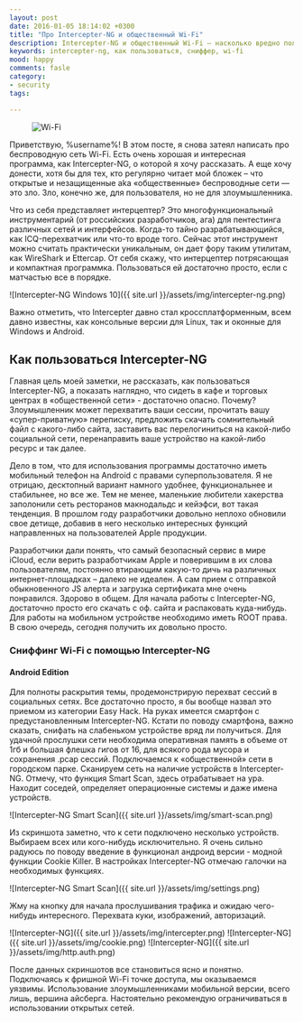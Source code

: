 ```yaml
---
layout: post
date: 2016-01-05 18:14:02 +0300
title: "Про Intercepter-NG и общественный Wi-Fi"
description: Intercepter-NG и общественный Wi-Fi — насколько вредно пользоваться Wi-Fi в парках и кафе?
keywords: intercepter-ng, как пользоваться, сниффер, wi-fi
mood: happy
comments: fasle
category:
- security
tags:

---
```


<figure>
    <img src="http://dubkov.xyz/assets/img/free-wi-fi.jpg" alt="Wi-Fi" />
</figure>

Приветствую, %username%!
В этом посте, я снова затеял написать про беспроводную сеть Wi-Fi. Есть очень хорошая и интересная программа, как Intercepter-NG, о которой я хочу рассказать. А еще хочу донести, хотя бы для тех, кто регулярно читает мой бложек – что открытые и незащищенные aka «общественные» беспроводные сети — это зло. Зло, конечно же, для пользователя, но не для злоумышленника.

Что из себя представляет интерцептер? Это многофункциональный инструментарий (от российских разработчиков, ага) для пентестинга различных сетей и интерфейсов. Когда-то тайно разрабатывающийся, как ICQ-перехватчик или что-то вроде того. Сейчас этот инструмент можно считать практически уникальным, он дает фору таким утилитам, как WireShark и Ettercap.
От себя скажу, что интерцептер потрясающая и компактная программка. Пользоваться ей достаточно просто, если с матчастью все в порядке.

![Intercepter-NG Windows 10]({{ site.url }}/assets/img/intercepter-ng.png)

Важно отметить, что Intercepter давно стал кроссплатформенным, всем давно известны, как консольные версии для Linux, так и оконные для Windows и Android.

<h2>Как пользоваться Intercepter-NG</h2>

Главная цель моей заметки, не рассказать, как пользоваться Intercepter-NG, а показать наглядно, что сидеть в кафе и торговых центрах в «общественной сети» - достаточно опасно. Почему? Злоумышленник может перехватить ваши сессии, прочитать вашу «супер-приватную» переписку, предложить скачать сомнительный файл с какого-либо сайта, заставить вас перелогиниться на какой-либо социальной сети, перенаправить ваше устройство на какой-либо ресурс и так далее.

Дело в том, что для использования программы достаточно иметь мобильный телефон на Android с правами суперпользователя. Я не отрицаю, десктопный вариант намного удобнее, функциональнее и стабильнее, но все же.  Тем не менее, маленькие любители хакерства заполонили сеть ресторанов макнодальдс и кейэфси, вот такая тенденция.
В прошлом году разработчики довольно неплохо обновили свое детище, добавив в него несколько интересных функций направленных на пользователей Apple продукции.

Разработчики дали понять, что самый безопасный сервис в мире iCloud, если верить разработчикам Apple и поверившим в их слова пользователям, постоянно втирающим какую-то дичь на различных интернет-площадках – далеко не идеален. А сам прием с отправкой обыкновенного JS алерта и загрузка сертификата мне очень понравился. Здорово в общем.
Для начала работы с Intercepter-NG, достаточно просто его скачать с оф. cайта и распаковать куда-нибудь.  Для работы на мобильном устройстве необходимо иметь ROOT права. В свою очередь, сегодня получить их довольно просто.

<h3>Сниффинг Wi-Fi с помощью Intercepter-NG</h3>
<h4>Android Edition</h4>

Для полноты раскрытия темы, продемонстрирую перехват сессий в социальных сетях. Все достаточно просто, я бы вообще назвал это приемом из категории Easy Hack. На руках имеется смартфон с предустановленным Intercepter-NG. Кстати по поводу смартфона, важно сказать, снифать на слабеньком устройстве вряд ли получиться. Для удачной прослушки сети необходима оперативная память в объеме от 1гб и большая флешка гигов от 16, для всякого рода мусора и сохранения .pcap сессий. Подключаемся к «общественной» сети в городском парке.
Сканируем сеть на наличие устройств в Intercepter-NG. Отмечу, что функция Smart Scan, здесь отрабатывает на ура. Находит соседей, определяет операционные системы и даже имена устройств.

![Intercepter-NG Smart Scan]({{ site.url }}/assets/img/smart-scan.png)

Из скриншота заметно, что к сети подключено несколько устройств. Выбираем всех или кого-нибудь исключительно.
Я очень сильно радуюсь по поводу введение в функционал андроид версии - модной функции Cookie Killer.
В настройках Intercepter-NG отмечаю галочки на необходимых функциях.

![Intercepter-NG Smart Scan]({{ site.url }}/assets/img/settings.png)

Жму на кнопку для начала прослушивания трафика и ожидаю чего-нибудь интересного. Перехвата куки, изображений, авторизаций.

![Intercepter-NG]({{ site.url }}/assets/img/intercepter.png)
![Intercepter-NG]({{ site.url }}/assets/img/cookie.png)
![Intercepter-NG]({{ site.url }}/assets/img/http.auth.png)

После данных скриншотов все становиться ясно и понятно. Подключаясь к фришной Wi-Fi точке доступа, мы оказываемся уязвимы. Использование злоумышленниками мобильной версии, всего лишь, вершина айсберга. Настоятельно рекомендую ограничиваться в использовании открытых сетей.
